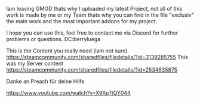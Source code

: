 Iam leaving GMOD thats why I uploaded my latest Project, not all of this work is made by me or my Team thats why you can find in the file "exclusiv" the main work and the most important addons for my project.

I hope you can use this, feel free to contact me via Discord for further problems or questions.
DC:berryluega


This is the Content you really need (iam not sure)
https://steamcommunity.com/sharedfiles/filedetails/?id=3139285755
This was my Server content
https://steamcommunity.com/sharedfiles/filedetails/?id=2534635875

Danke an Preach für deine Hilfe



https://www.youtube.com/watch?v=X9XpTtQY044
